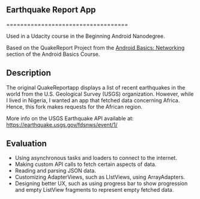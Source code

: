 ## Earthquake Report App
===================================

Used in a Udacity course in the Beginning Android Nanodegree.

Based on the QuakeReport Project from the [Android Basics: Networking](https://classroom.udacity.com/courses/ud843) section of the Android Basics Course.

## Description 

The original QuakeReportapp displays a list of recent earthquakes in the world from the U.S. Geological Survey (USGS) organization. However, while I lived in Nigeria, I wanted an app that fetched data concerning Africa. Hence, this fork makes requests for the African region.

More info on the USGS Earthquake API available at: https://earthquake.usgs.gov/fdsnws/event/1/

## Evaluation
+ Using asynchronous tasks and loaders to connect to the internet.
+ Making custom API calls to fetch certain aspects of data.
+ Reading and parsing JSON data.
+ Customizing AdapterViews, such as LIstViews, using ArrayAdapters.
+ Designing better UX, such as using progress bar to show progression and empty ListView fragments to represent empty fetched data.

[//]: Screenshots 
[//]:<img src="https://github.com/mohammed2571994/quake-report-app/blob/master/screenshots/normal.png" width="480" hieght="854">
[//]:<img src="https://github.com/mohammed2571994/quake-report-app/blob/master/screenshots/loading.png" width="480" hieght="854">
[//]:<img src="https://github.com/mohammed2571994/quake-report-app/blob/master/screenshots/no_internet.png" width="480" hieght="854">
